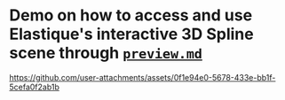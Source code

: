 # Demo on how to access and use Elastique's interactive 3D Spline scene through [`preview.md`](preview.md)

https://github.com/user-attachments/assets/0f1e94e0-5678-433e-bb1f-5cefa0f2ab1b

